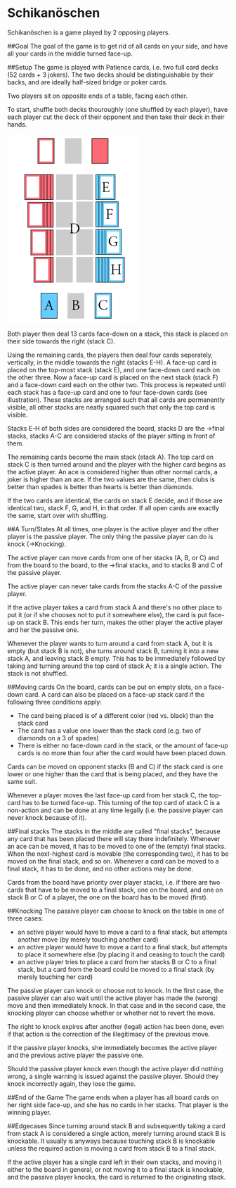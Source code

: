 # Schikanöschen

Schikanöschen is a game played by 2 opposing players.


##Goal
The goal of the game is to get rid of all cards on your side, and have all your
cards in the middle turned face-up.

##Setup
The game is played with Patience cards, i.e. two full card decks (52 cards + 3 jokers).
The two decks should be distinguishable by their backs, and are ideally half-sized
bridge or poker cards.

Two players sit on opposite ends of a table, facing each other.

To start, shuffle both decks thouroughly (one shuffled by each player), have each
player cut the deck of their opponent and then take their deck in their hands.

![Illustration of the initial setup and labels of the stacks](schikanoeschen.png)

Both player then deal 13 cards face-down on a stack, this stack is placed on their
side towards the right (stack C).

Using the remaining cards, the players then deal four cards seperately, vertically,
in the middle towards the right (stacks E-H). A face-up card is placed on the top-most
stack (stack E), and one face-down card each on the other three. Now a face-up
card is placed on the next stack (stack F) and a face-down card each on the other
two. This process is repeated until each stack has a face-up card and one to four
face-down cards (see illustration).
These stacks are arranged such that all cards are permanently visible, all other
stacks are neatly squared such that only the top card is visible.

Stacks E-H of both sides are considered the board, stacks D are the →final stacks,
stacks A-C are considered stacks of the player sitting in front of them.

The remaining cards become the main stack (stack A). The top card on stack C is
then turned around and the player with the higher card begins as the active player.
An ace is considered higher than other normal cards, a joker is higher than an ace.
If the two values are the same, then clubs is better than spades is better than
hearts is better than diamonds.

If the two cards are identical, the cards on stack E decide, and if those are
identical two, stack F, G, and H, in that order. If all open cards are exactly
the same, start over with shuffling.

##A Turn/States
At all times, one player is the active player and the other player is the passive
player. The only thing the passive player can do is knock (→Knocking).

The active player can move cards from one of her stacks (A, B, or C) and from the
board to the board, to the →final stacks, and to stacks B and C of the passive
player.

The active player can never take cards from the stacks A-C of the passive player.

If the active player takes a card from stack A and there's no other place to put
it (or if she chooses not to put it somewhere else), the card is put face-up on
stack B. This ends her turn, makes the other player the active player and her the
passive one.

Whenever the player wants to turn around a card from stack A, but it is empty
(but stack B is not), she turns around stack B, turning it into a new stack A,
and leaving stack B empty. This has to be immediately followed by taking and turning
around the top card of stack A; it is a single action. The stack is not shuffled.

##Moving cards
On the board, cards can be put on empty slots, on a face-down card. A card can
also be placed on a face-up stack card if the following three conditions apply:

- The card being placed is of a different color (red vs. black) than the stack
card
- The card has a value one lower than the stack card (e.g. two of diamonds on a 3 of spades)
- There is either no face-down card in the stack, or the amount of face-up cards
is no more than four after the card would have been placed down.

Cards can be moved on opponent stacks (B and C) if the stack card is one lower or
one higher than the card that is being placed, and they have the same suit.

Whenever a player moves the last face-up card from her stack C, the top-card has
to be turned face-up. This turning of the top card of stack C is a non-action and
can be done at any time legally (i.e. the passive player can never knock because
of it).

##Final stacks
The stacks in the middle are called "final stacks", because any card that has
been placed there will stay there indefinitely. Whenever an ace can be moved, it
has to be moved to one of the (empty) final stacks. When the next-highest card
is movable (the corresponding two), it has to be moved on the final stack, and so
on. Whenever a card can be moved to a final stack, it has to be done, and no other
actions may be done.

Cards from the board have priority over player stacks, i.e. if there are two cards
that have to be moved to a final stack, one on the board, and one on stack B or C
of a player, the one on the board has to be moved (first).

##Knocking
The passive player can choose to knock on the table in one of three cases:

- an active player would have to move a card to a final stack, but attempts
another move (by merely touching another card)
- an active player would have to move a card to a final stack, but attempts to
place it somewhere else (by placing it and ceasing to touch the card)
- an active player tries to place a card from her stacks B or C to a final stack,
but a card from the board could be moved to a final stack (by merely touching
her card)

The passive player can knock or choose not to knock. In the first case, the passive
player can also wait until the active player has made the (wrong) move and then
immediately knock. In that case and in the second case, the knocking player can
choose whether or whether not to revert the move.

The right to knock expires after another (legal) action has been done, even if
that action is the correction of the illegitimacy of the previous move.

If the passive player knocks, she immediately becomes the active player and the
previous active player the passive one.

Should the passive player knock even though the active player did nothing wrong,
a single warning is issued against the passive player. Should they knock incorrectly
again, they lose the game.

##End of the Game
The game ends when a player has all board cards on her right side face-up, and
she has no cards in her stacks. That player is the winning player.

##Edgecases
Since turning around stack B and subsequently taking a card from stack A is
considered a single action, merely turning around stack B is knockable. It usually
is anyways because touching stack B is knockable unless the required action is
moving a card from stack B to a final stack.

If the active player has a single card left in their own stacks, and moving it either
to the board in general, or not moving it to a final stack is knockable, and the
passive player knocks, the card is returned to the originating stack.
